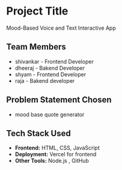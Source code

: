 # Project Title
Mood-Based Voice and Text Interactive App

## Team Members
- shivankar - Frontend Developer 
- dheeraj - Bakend Developer
- shyam - Frontend Developer
- raja - Bakend developer

## Problem Statement Chosen
- mood base  quote generator

## Tech Stack Used
- **Frontend:** HTML, CSS, JavaScript  
- **Deployment:**  Vercel for frontend  
- **Other Tools:**  Node.js , GitHub
